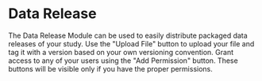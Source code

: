 # Data Release

The Data Release Module can be used to easily distribute packaged data releases of your study. Use the "Upload File" button to upload your file and tag it with a version based on your own versioning convention. Grant access to any of your users using the "Add Permission" button. These buttons will be visible only if you have the proper permissions.
